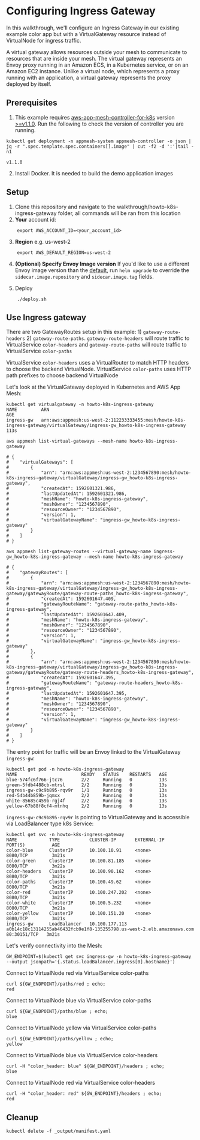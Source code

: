 # Configuring Ingress Gateway

In this walkthrough, we'll configure an Ingress Gateway in our existing example color app but with a VirtualGateway resource instead of VirtualNode for ingress traffic.

A virtual gateway allows resources outside your mesh to communicate to resources that are inside your mesh. The virtual gateway represents an Envoy proxy running in an Amazon ECS, in a Kubernetes service, or on an Amazon EC2 instance. Unlike a virtual node, which represents a proxy running with an application, a virtual gateway represents the proxy deployed by itself.

## Prerequisites

1. This example requires [aws-app-mesh-controller-for-k8s](https://github.com/aws/aws-app-mesh-controller-for-k8s) version [>=v1.1.0](https://github.com/aws/aws-app-mesh-controller-for-k8s/releases/tag/v1.1.0). Run the following to check the version of controller you are running.
```
kubectl get deployment -n appmesh-system appmesh-controller -o json | jq -r ".spec.template.spec.containers[].image" | cut -f2 -d ':'|tail -n1

v1.1.0
```

2. Install Docker. It is needed to build the demo application images

## Setup

1. Clone this repository and navigate to the walkthrough/howto-k8s-ingress-gateway folder, all commands will be ran from this location
2. **Your** account id:

```
    export AWS_ACCOUNT_ID=<your_account_id>
```

3. **Region** e.g. us-west-2

```
    export AWS_DEFAULT_REGION=us-west-2
```

4. **(Optional) Specify Envoy Image version** If you'd like to use a different Envoy image version than the [default](https://github.com/aws/eks-charts/tree/master/stable/appmesh-controller#configuration), run `helm upgrade` to override the `sidecar.image.repository` and `sidecar.image.tag` fields.

5. Deploy
```
    ./deploy.sh
```

## Use Ingress gateway

There are two GatewayRoutes setup in this example: 1) `gateway-route-headers` 2) `gateway-route-paths`.
`gateway-route-headers` will route traffic to VirtualService `color-headers` and `gateway-route-paths` will route traffic to VirtualService `color-paths`

VirtualService `color-headers` uses a VirtualRouter to match HTTP headers to choose the backend VirtualNode. VirtualService `color-paths` uses HTTP path prefixes to choose backend VirtualNode

Let's look at the VirtualGateway deployed in Kubernetes and AWS App Mesh:

```
kubectl get virtualgateway -n howto-k8s-ingress-gateway                                         
NAME         ARN                                                                                                                                 AGE
ingress-gw   arn:aws:appmesh:us-west-2:112233333455:mesh/howto-k8s-ingress-gateway/virtualGateway/ingress-gw_howto-k8s-ingress-gateway   113s
```

```
aws appmesh list-virtual-gateways --mesh-name howto-k8s-ingress-gateway

# {
#    "virtualGateways": [
#        {
#            "arn": "arn:aws:appmesh:us-west-2:1234567890:mesh/howto-k8s-ingress-gateway/virtualGateway/ingress-gw_howto-k8s-ingress-gateway",
#            "createdAt": 1592601321.986,
#            "lastUpdatedAt": 1592601321.986,
#            "meshName": "howto-k8s-ingress-gateway",
#            "meshOwner": "1234567890",
#            "resourceOwner": "1234567890",
#            "version": 1,
#            "virtualGatewayName": "ingress-gw_howto-k8s-ingress-gateway"
#        }
#    ]
# }

aws appmesh list-gateway-routes --virtual-gateway-name ingress-gw_howto-k8s-ingress-gateway --mesh-name howto-k8s-ingress-gateway

# {
#    "gatewayRoutes": [
#        {
#            "arn": "arn:aws:appmesh:us-west-2:1234567890:mesh/howto-k8s-ingress-gateway/virtualGateway/ingress-gw_howto-k8s-ingress-gateway/gatewayRoute/gateway-route-paths_howto-k8s-ingress-gateway",
#            "createdAt": 1592601647.409,
#            "gatewayRouteName": "gateway-route-paths_howto-k8s-ingress-gateway",
#            "lastUpdatedAt": 1592601647.409,
#            "meshName": "howto-k8s-ingress-gateway",
#            "meshOwner": "1234567890",
#            "resourceOwner": "1234567890",
#            "version": 1,
#            "virtualGatewayName": "ingress-gw_howto-k8s-ingress-gateway"
#        },
#        {
#            "arn": "arn:aws:appmesh:us-west-2:1234567890:mesh/howto-k8s-ingress-gateway/virtualGateway/ingress-gw_howto-k8s-ingress-gateway/gatewayRoute/gateway-route-headers_howto-k8s-ingress-gateway",
#            "createdAt": 1592601647.395,
#            "gatewayRouteName": "gateway-route-headers_howto-k8s-ingress-gateway",
#            "lastUpdatedAt": 1592601647.395,
#            "meshName": "howto-k8s-ingress-gateway",
#            "meshOwner": "1234567890",
#            "resourceOwner": "1234567890",
#            "version": 1,
#            "virtualGatewayName": "ingress-gw_howto-k8s-ingress-gateway"
#        }
#    ]
# }

```


The entry point for traffic will be an Envoy linked to the VirtualGateway `ingress-gw`:

```
kubectl get pod -n howto-k8s-ingress-gateway                                                    
NAME                        READY   STATUS    RESTARTS   AGE
blue-574fc6f766-jtc76       2/2     Running   0          13s
green-5fdb4488cb-mtrsl      2/2     Running   0          13s
ingress-gw-c9c9b895-rqv9r   1/1     Running   0          13s
red-54b44b859b-jqmxx        2/2     Running   0          13s
white-85685c459b-rgj4f      2/2     Running   0          13s
yellow-67b88f8cf4-mtnhq     2/2     Running   0          13s
```

`ingress-gw-c9c9b895-rqv9r` is pointing to VirtualGateway and is accessible via LoadBalancer type k8s Service:

```
kubectl get svc -n howto-k8s-ingress-gateway                                                    
NAME            TYPE           CLUSTER-IP       EXTERNAL-IP                                                              PORT(S)          AGE
color-blue      ClusterIP      10.100.10.91     <none>                                                                   8080/TCP         3m21s
color-green     ClusterIP      10.100.81.185    <none>                                                                   8080/TCP         3m22s
color-headers   ClusterIP      10.100.90.162    <none>                                                                   8080/TCP         3m21s
color-paths     ClusterIP      10.100.49.62     <none>                                                                   8080/TCP         3m21s
color-red       ClusterIP      10.100.247.202   <none>                                                                   8080/TCP         3m21s
color-white     ClusterIP      10.100.5.232     <none>                                                                   8080/TCP         3m21s
color-yellow    ClusterIP      10.100.151.20    <none>                                                                   8080/TCP         3m21s
ingress-gw      LoadBalancer   10.100.177.113   a0b14c18c13114255ab46432fcb9e1f8-135255798.us-west-2.elb.amazonaws.com   80:30151/TCP   3m21s
```

Let's verify connectivity into the Mesh:

```
GW_ENDPOINT=$(kubectl get svc ingress-gw -n howto-k8s-ingress-gateway --output jsonpath='{.status.loadBalancer.ingress[0].hostname}')
```

Connect to VirtualNode red via VirtualService color-paths
```
curl ${GW_ENDPOINT}/paths/red ; echo;
red
```

Connect to VirtualNode blue via VirtualService color-paths
```
curl ${GW_ENDPOINT}/paths/blue ; echo;
blue
```

Connect to VirtualNode yellow via VirtualService color-paths
```
curl ${GW_ENDPOINT}/paths/yellow ; echo;
yellow
```

Connect to VirtualNode blue via VirtualService color-headers
```
curl -H "color_header: blue" ${GW_ENDPOINT}/headers ; echo;
blue
```

Connect to VirtualNode red via VirtualService color-headers
```
curl -H "color_header: red" ${GW_ENDPOINT}/headers ; echo;
red
```

## Cleanup

```
kubectl delete -f _output/manifest.yaml
```
